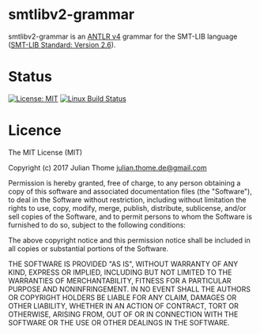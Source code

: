 # smtlibv2-grammar

smtlibv2-grammar is an [ANTLR v4](http://www.antlr.org/) grammar for the
SMT-LIB language ([SMT-LIB Standard: Version
2.6](http://smtlib.cs.uiowa.edu/language.shtml)).

# Status

[![License: MIT](https://img.shields.io/badge/License-MIT-yellow.svg)][licence]
[![Linux Build Status](https://img.shields.io/travis/julianthome/smtlibv2-grammar/master.svg?label=Linux%20build)][travis]

[licence]: https://opensource.org/licenses/mit
[travis]: https://travis-ci.org/julianthome/smtlibv2-grammar

# Licence

The MIT License (MIT)

Copyright (c) 2017 Julian Thome <julian.thome.de@gmail.com>

Permission is hereby granted, free of charge, to any person obtaining a copy of
this software and associated documentation files (the "Software"), to deal in
the Software without restriction, including without limitation the rights to
use, copy, modify, merge, publish, distribute, sublicense, and/or sell copies
of the Software, and to permit persons to whom the Software is furnished to do
so, subject to the following conditions:

The above copyright notice and this permission notice shall be included in all
copies or substantial portions of the Software.

THE SOFTWARE IS PROVIDED "AS IS", WITHOUT WARRANTY OF ANY KIND, EXPRESS OR
IMPLIED, INCLUDING BUT NOT LIMITED TO THE WARRANTIES OF MERCHANTABILITY,
FITNESS FOR A PARTICULAR PURPOSE AND NONINFRINGEMENT. IN NO EVENT SHALL THE
AUTHORS OR COPYRIGHT HOLDERS BE LIABLE FOR ANY CLAIM, DAMAGES OR OTHER
LIABILITY, WHETHER IN AN ACTION OF CONTRACT, TORT OR OTHERWISE, ARISING FROM,
OUT OF OR IN CONNECTION WITH THE SOFTWARE OR THE USE OR OTHER DEALINGS IN THE
SOFTWARE.
